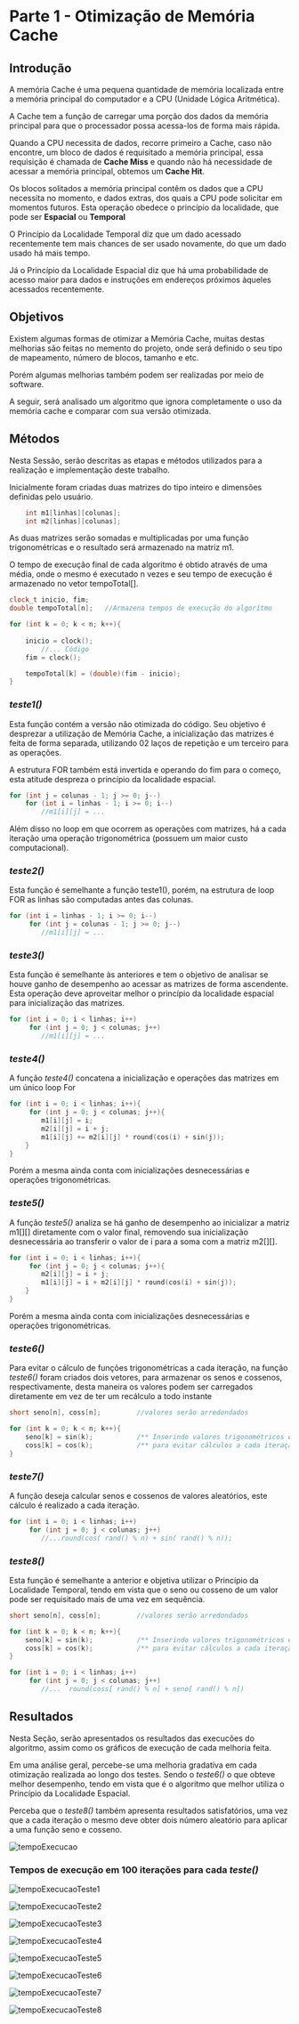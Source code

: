 # Parte 1 - Otimização de Memória Cache

## Introdução

A memória Cache é uma pequena quantidade de memória localizada entre a memória principal do computador e a CPU (Unidade Lógica Aritmética).

A Cache tem a função de carregar uma porção dos dados da memória principal para que o processador possa acessa-los de forma mais rápida. 

Quando a CPU necessita de dados, recorre primeiro a Cache, caso não encontre, um bloco de dados é requisitado a memória principal, essa requisição é chamada de **Cache Miss** e quando não há necessidade de acessar a memória principal, obtemos um **Cache Hit**.

Os blocos solitados a memória principal contêm os dados que a CPU necessita no momento, e dados extras, dos quais a CPU pode solicitar em momentos futuros. Esta operação obedece o princípio da localidade, que pode ser **Espacial** ou **Temporal**

O Princípio da Localidade Temporal diz que um dado acessado recentemente tem mais chances de ser usado novamente, do que um dado usado há mais tempo.

Já o Princípio da Localidade Espacial diz que há uma probabilidade de acesso maior para dados e instruções em endereços próximos àqueles acessados recentemente.

## Objetivos

Existem algumas formas de otimizar a Memória Cache, muitas destas melhorias são feitas no memento do projeto, onde será definido o seu tipo de mapeamento, número de blocos, tamanho e etc.

Porém algumas melhorias também podem ser realizadas por meio de software.

A seguir, será analisado um algoritmo que ignora completamente o uso da memória cache e comparar com sua versão otimizada.

## Métodos

Nesta Sessão, serão descritas as etapas e métodos utilizados para a realização e implementação deste trabalho.

Inicialmente foram criadas duas matrizes do tipo inteiro e dimensões definidas pelo usuário.

```C++
    int m1[linhas][colunas];
    int m2[linhas][colunas];
```
As duas matrizes serão somadas e multiplicadas por uma função trigonométricas e o resultado será armazenado na matriz m1.

O tempo de execução final de cada algoritmo é obtido através de uma média, onde o mesmo é executado n vezes e seu tempo de execução é armazenado no vetor tempoTotal[].

```C++
clock_t inicio, fim;
double tempoTotal[n];	//Armazena tempos de execução do algorítmo

for (int k = 0; k < n; k++){
    
    inicio = clock();
   		//... Código
    fim = clock();

    tempoTotal[k] = (double)(fim - inicio);
}
```

### _teste1()_

Esta função contém a versão não otimizada do código. Seu objetivo é desprezar a utilização de Memória Cache, a inicialização das matrizes é feita de forma separada, utilizando 02 laços de repetição e um terceiro para as operações.

A estrutura FOR também está invertida e operando do fim para o começo, esta atitude despreza o princípio da localidade espacial.

```C++
for (int j = colunas - 1; j >= 0; j--)
	for (int i = linhas - 1; i >= 0; i--)
        //m1[i][j] = ...
```

Além disso no loop em que ocorrem as operações com matrizes, há a cada iteração uma operação trigonométrica (possuem um maior custo computacional).

### _teste2()_

Esta função é semelhante a função teste1(), porém, na estrutura de loop FOR as linhas são computadas antes das colunas.

```C++
for (int i = linhas - 1; i >= 0; i--)
     for (int j = colunas - 1; j >= 0; j--)
        //m1[i][j] = ...
```

### _teste3()_

Esta função é semelhante às anteriores e tem o objetivo de analisar se houve ganho de desempenho ao acessar as matrizes de forma ascendente. Esta operação deve aproveitar melhor o princípio da localidade espacial para inicialização das matrizes.

```C++
for (int i = 0; i < linhas; i++)
     for (int j = 0; j < colunas; j++)
        //m1[i][j] = ...
```

### _teste4()_

A função _teste4()_ concatena a inicialização e operações das matrizes em um único loop For

```C++
for (int i = 0; i < linhas; i++){
     for (int j = 0; j < colunas; j++){
        m1[i][j] = i;
        m2[i][j] = i + j;
        m1[i][j] += m2[i][j] * round(cos(i) + sin(j));
    }
}
```

Porém a mesma ainda conta com inicializações desnecessárias e operações trigonométricas.

### _teste5()_

A função _teste5()_ analiza se há ganho de desempenho ao inicializar a matriz m1[][] diretamente com o valor final, removendo sua inicialização desnecessária ao transferir o valor de i para a soma com a matriz m2[][].

```C++
for (int i = 0; i < linhas; i++){
     for (int j = 0; j < colunas; j++){
        m2[i][j] = i + j;
        m1[i][j] = i + m2[i][j] * round(cos(i) + sin(j));
    }
}
```

Porém a mesma ainda conta com inicializações desnecessárias e operações trigonométricas.


### _teste6()_

Para evitar o cálculo de funções trigonométricas a cada iteração, na função _teste6()_ foram criados dois vetores, para armazenar os senos e cossenos, respectivamente, desta maneira os valores podem ser carregados diretamente em vez de ter um recálculo a todo instante

```C++
short seno[n], coss[n];  		//valores serão arredondados

for (int k = 0; k < n; k++){
    seno[k] = sin(k);       	/** Inserindo valores trigonométricos em um vetor   **/
    coss[k] = cos(k);       	/** para evitar cálculos a cada iteração            **/
}
```


### _teste7()_

A função deseja calcular senos e cossenos de valores aleatórios, este cálculo é realizado a cada iteração.

```C++
for (int i = 0; i < linhas; i++)
     for (int j = 0; j < colunas; j++)
        //...round(cos( rand() % n) + sin( rand() % n));
```


### _teste8()_

Esta função é semelhante a anterior e objetiva utilizar o Princípio da Localidade Temporal, tendo em vista que o seno ou cosseno de um valor pode ser requisitado mais de uma vez em sequência.	

```C++
short seno[n], coss[n];  		//valores serão arredondados

for (int k = 0; k < n; k++){
    seno[k] = sin(k);       	/** Inserindo valores trigonométricos em um vetor   **/
    coss[k] = cos(k);       	/** para evitar cálculos a cada iteração            **/
}

for (int i = 0; i < linhas; i++)
     for (int j = 0; j < colunas; j++)
     	//...  round(coss[ rand() % n] + seno[ rand() % n])
```

## Resultados
Nesta Seção, serão apresentados os resultados das execucões do algoritmo, assim como os gráficos de execução de cada melhoria feita. 

Em uma análise geral, percebe-se uma melhoria gradativa em cada otimização realizada ao longo dos testes. Sendo o _teste6()_ o que obteve melhor desempenho, tendo em vista que é o algoritmo que melhor utiliza o Princípio da Localidade Espacial.

Perceba que o _teste8()_ também apresenta resultados satisfatórios, uma vez que a cada iteração o mesmo deve obter dois número aleatório para aplicar a uma função seno e cosseno.

![tempoExecucao](https://github.com/FelipeNasci/trabalhoACII/blob/master/Parte%201/img/tempoExecucao.PNG?raw=true)


### Tempos de execução em 100 iterações para cada _teste()_

![tempoExecucaoTeste1](https://github.com/FelipeNasci/trabalhoACII/blob/master/Parte%201/img/tempoExecucaoTeste1.png?raw=true)

![tempoExecucaoTeste2](https://github.com/FelipeNasci/trabalhoACII/blob/master/Parte%201/img/tempoExecucaoTeste2.png?raw=true)

![tempoExecucaoTeste3](https://github.com/FelipeNasci/trabalhoACII/blob/master/Parte%201/img/tempoExecucaoTeste3.png?raw=true)

![tempoExecucaoTeste4](https://github.com/FelipeNasci/trabalhoACII/blob/master/Parte%201/img/tempoExecucaoTeste4.png?raw=true)

![tempoExecucaoTeste5](https://github.com/FelipeNasci/trabalhoACII/blob/master/Parte%201/img/tempoExecucaoTeste5.png?raw=true)

![tempoExecucaoTeste6](https://github.com/FelipeNasci/trabalhoACII/blob/master/Parte%201/img/tempoExecucaoTeste6.png?raw=true)

![tempoExecucaoTeste7](https://github.com/FelipeNasci/trabalhoACII/blob/master/Parte%201/img/tempoExecucaoTeste7.png?raw=true)

![tempoExecucaoTeste8](https://github.com/FelipeNasci/trabalhoACII/blob/master/Parte%201/img/tempoExecucaoTeste8.png?raw=true)

[]()